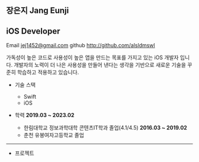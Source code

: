 ## 장은지 Jang Eunji
## iOS Developer

Email <jej1452@gmail.com>
github <http://github.com/alsldmswl>

가독성이 높은 코드로 사용성이 높은 앱을 만드는 목표를 가지고 있는 iOS 개발자 입니다.
개발자의 노력이 더 나은 사용성을 만들어 낸다는 생각을 기반으로 새로운 기술을 꾸준히 학습하고 적용하고 있습니다.

* 기술 스택
  - Swift
  - iOS
  
* 학력
  **2019.03 ~ 2023.02**
  - 한림대학교 정보과학대학 콘텐츠IT학과 졸업(4.1/4.5)
  **2016.03 ~ 2019.02**
  - 춘천 유봉여자고등학교 졸업
---
* 프로젝트
 

  
  
